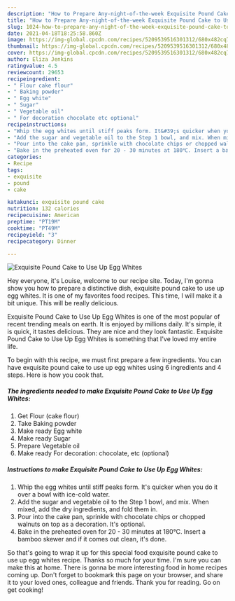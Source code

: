 ```yaml
---
description: "How to Prepare Any-night-of-the-week Exquisite Pound Cake to Use Up Egg Whites"
title: "How to Prepare Any-night-of-the-week Exquisite Pound Cake to Use Up Egg Whites"
slug: 1024-how-to-prepare-any-night-of-the-week-exquisite-pound-cake-to-use-up-egg-whites
date: 2021-04-18T18:25:58.860Z
image: https://img-global.cpcdn.com/recipes/5209539516301312/680x482cq70/exquisite-pound-cake-to-use-up-egg-whites-recipe-main-photo.jpg
thumbnail: https://img-global.cpcdn.com/recipes/5209539516301312/680x482cq70/exquisite-pound-cake-to-use-up-egg-whites-recipe-main-photo.jpg
cover: https://img-global.cpcdn.com/recipes/5209539516301312/680x482cq70/exquisite-pound-cake-to-use-up-egg-whites-recipe-main-photo.jpg
author: Eliza Jenkins
ratingvalue: 4.5
reviewcount: 29653
recipeingredient:
- " Flour cake flour"
- " Baking powder"
- " Egg white"
- " Sugar"
- " Vegetable oil"
- " For decoration chocolate etc optional"
recipeinstructions:
- "Whip the egg whites until stiff peaks form. It&#39;s quicker when you do it over a bowl with ice-cold water."
- "Add the sugar and vegetable oil to the Step 1 bowl, and mix. When mixed, add the dry ingredients, and fold them in."
- "Pour into the cake pan, sprinkle with chocolate chips or chopped walnuts on top as a decoration. It&#39;s optional."
- "Bake in the preheated oven for 20 - 30 minutes at 180℃. Insert a bamboo skewer and if it comes out clean, it&#39;s done."
categories:
- Recipe
tags:
- exquisite
- pound
- cake

katakunci: exquisite pound cake 
nutrition: 132 calories
recipecuisine: American
preptime: "PT19M"
cooktime: "PT49M"
recipeyield: "3"
recipecategory: Dinner

---
```



![Exquisite Pound Cake to Use Up Egg Whites](https://img-global.cpcdn.com/recipes/5209539516301312/680x482cq70/exquisite-pound-cake-to-use-up-egg-whites-recipe-main-photo.jpg)

Hey everyone, it's Louise, welcome to our recipe site. Today, I'm gonna show you how to prepare a distinctive dish, exquisite pound cake to use up egg whites. It is one of my favorites food recipes. This time, I will make it a bit unique. This will be really delicious.



Exquisite Pound Cake to Use Up Egg Whites is one of the most popular of recent trending meals on earth. It is enjoyed by millions daily. It's simple, it is quick, it tastes delicious. They are nice and they look fantastic. Exquisite Pound Cake to Use Up Egg Whites is something that I've loved my entire life.


To begin with this recipe, we must first prepare a few ingredients. You can have exquisite pound cake to use up egg whites using 6 ingredients and 4 steps. Here is how you cook that.

<!--inarticleads1-->

##### The ingredients needed to make Exquisite Pound Cake to Use Up Egg Whites:

1. Get  Flour (cake flour)
1. Take  Baking powder
1. Make ready  Egg white
1. Make ready  Sugar
1. Prepare  Vegetable oil
1. Make ready  For decoration: chocolate, etc (optional)




<!--inarticleads2-->

##### Instructions to make Exquisite Pound Cake to Use Up Egg Whites:

1. Whip the egg whites until stiff peaks form. It&#39;s quicker when you do it over a bowl with ice-cold water.
1. Add the sugar and vegetable oil to the Step 1 bowl, and mix. When mixed, add the dry ingredients, and fold them in.
1. Pour into the cake pan, sprinkle with chocolate chips or chopped walnuts on top as a decoration. It&#39;s optional.
1. Bake in the preheated oven for 20 - 30 minutes at 180℃. Insert a bamboo skewer and if it comes out clean, it&#39;s done.




So that's going to wrap it up for this special food exquisite pound cake to use up egg whites recipe. Thanks so much for your time. I'm sure you can make this at home. There is gonna be more interesting food in home recipes coming up. Don't forget to bookmark this page on your browser, and share it to your loved ones, colleague and friends. Thank you for reading. Go on get cooking!
